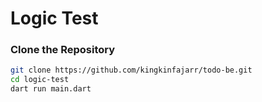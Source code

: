 # Logic Test

### Clone the Repository

```bash
git clone https://github.com/kingkinfajarr/todo-be.git
cd logic-test
dart run main.dart
```
